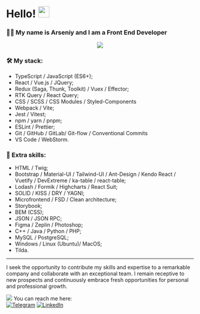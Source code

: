 # Hello! <img src="https://media.giphy.com/media/hvRJCLFzcasrR4ia7z/giphy.gif" width="30px"/> 
### :man_technologist: My name is Arseniy and I am a Front End Developer 
<div align="center">
<img src="https://media.giphy.com/media/v1.Y2lkPTc5MGI3NjExYjRjNTdiYWY1ZDcwZGYzYzdiZTA5ZjEyZDE0ODhlNDdkMTU1NGRiMyZlcD12MV9pbnRlcm5hbF9naWZzX2dpZklkJmN0PWc/dWesBcTLavkZuG35MI/giphy.gif"/>
</div>

### :hammer_and_wrench: My stack:
- TypeScript / JavaScript (ES6+);
- React / Vue.js / JQuery;
- Redux (Saga, Thunk, Toolkit) / Vuex / Effector;
- RTK Query / React Query;
- CSS / SCSS / CSS Modules / Styled-Сomponents
- Webpack / Vite;
- Jest / Vitest;
- npm / yarn / pnpm;
- ESLint / Prettier;
- Git / GitHub / GitLab/ Git-flow / Conventional Commits
- VS Code / WebStorm.

### :pencil: Extra skills:

- HTML / Twig;
- Bootstrap / Material-UI / Tailwind-UI / Ant-Design / Kendo React / Vuetify / DevExtreme / ka-table / react-table;
- Lodash / Formik / Highcharts / React Suit;
- SOLID / KISS / DRY / YAGNI;
- Microfrontend / FSD / Clean architecture;
- Storybook;
- BEM (CSS);
- JSON / JSON RPC;
- Figma / Zeplin / Photoshop;
- C++ / Java / Python / PHP;
- MySQL / PostgreSQL;
- Windows / Linux (Ubuntu)/ MacOS;
- Tilda.

---

I seek the opportunity to contribute my skills and expertise to a remarkable company and collaborate with an exceptional team. I remain receptive to new prospects and continuously embrace fresh opportunities for personal and professional growth.

<img src="https://img.icons8.com/small/16/000000/phone-not-being-used.png"/> You can reach me here: <br/>
[![Telegram](https://img.shields.io/badge/Telegram-%232CA5E0.svg?style=for-the-badge&logo=telegram&logoColor=white)](https://t.me/arseniy_punko)
[![LinkedIn](https://img.shields.io/badge/LinkedIn-%230077B5.svg?style=for-the-badge&logo=linkedin&logoColor=white)](https://www.linkedin.com/in/arseniy-punko/)
